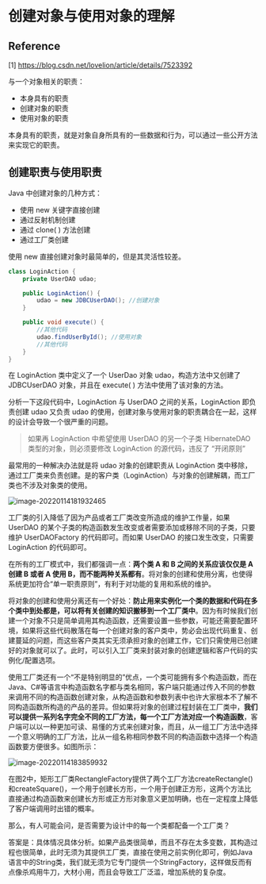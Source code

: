 # 创建对象与使用对象的理解

## Reference

[1]  https://blog.csdn.net/lovelion/article/details/7523392

与一个对象相关的职责：

- 本身具有的职责
- 创建对象的职责
- 使用对象的职责

本身具有的职责，就是对象自身所具有的一些数据和行为，可以通过一些公开方法来实现它的职责。

## 创建职责与使用职责

Java 中创建对象的几种方式：

- 使用 new 关键字直接创建
- 通过反射机制创建
- 通过 clone( ) 方法创建
- 通过工厂类创建

使用 new 直接创建对象时最简单的，但是其灵活性较差。

```java
class LoginAction {
    private UserDAO udao;

    public LoginAction() {
        udao = new JDBCUserDAO(); //创建对象
    }

    public void execute() {
        //其他代码
        udao.findUserById(); //使用对象
        //其他代码
    }
}
```

在 LoginAction 类中定义了一个 UserDao 对象 udao，构造方法中又创建了 JDBCUserDAO 对象，并且在 execute( ) 方法中使用了该对象的方法。

分析一下这段代码中，LoginAction 与 UserDAO 之间的关系，LoginAction 即负责创建 udao 又负责 udao 的使用，创建对象与使用对象的职责耦合在一起，这样的设计会导致一个很严重的问题。

> 如果再 LoginAction 中希望使用 UserDAO 的另一个子类 HibernateDAO 类型的对象，则必须要修改 LoginAction 的源代码，违反了 “开闭原则”

最常用的一种解决办法就是将 udao 对象的创建职责从 LoginAction 类中移除，通过工厂类来负责创建。是的客户类（LoginAction）与对象的创建解耦，而工厂类也不涉及对象类的使用。

![image-20220114181932465](https://gitee.com/HappyBinbin/pcigo/raw/master/image-20220114181932465.png)

工厂类的引入降低了因为产品或者工厂类改变所造成的维护工作量，如果 UserDAO 的某个子类的构造函数发生改变或者需要添加或移除不同的子类，只要维护 UserDAOFactory 的代码即可。而如果 UserDAO 的接口发生改变，只需要 LoginAction 的代码即可。

在所有的工厂模式中，我们都强调一点：**两个类 A 和 B 之间的关系应该仅仅是 A 创建 B 或者 A 使用 B，而不能两种关系都有**。将对象的创建和使用分离，也使得系统更加符合“单一职责原则”，有利于对功能的复用和系统的维护。

将对象的创建和使用分离还有一个好处：**防止用来实例化一个类的数据和代码在多个类中到处都是，可以将有关创建的知识搬移到一个工厂类中**。因为有时候我们创建一个对象不只是简单调用其构造函数，还需要设置一些参数，可能还需要配置环境，如果将这些代码散落在每一个创建对象的客户类中，势必会出现代码重复、创建蔓延的问题，而这些客户类其实无须承担对象的创建工作，它们只需使用已创建好的对象就可以了。此时，可以引入工厂类来封装对象的创建逻辑和客户代码的实例化/配置选项。

使用工厂类还有一个“不是特别明显的”优点，一个类可能拥有多个构造函数，而在Java、C#等语言中构造函数名字都与类名相同，客户端只能通过传入不同的参数来调用不同的构造函数创建对象，从构造函数和参数列表中也许大家根本不了解不同构造函数所构造的产品的差异。但如果将对象的创建过程封装在工厂类中，**我们可以提供一系列名字完全不同的工厂方法，每一个工厂方法对应一个构造函数**，客户端可以以一种更加可读、易懂的方式来创建对象，而且，从一组工厂方法中选择一个意义明确的工厂方法，比从一组名称相同参数不同的构造函数中选择一个构造函数要方便很多。如图所示：

![image-20220114183859932](https://gitee.com/HappyBinbin/pcigo/raw/master/image-20220114183859932.png)

在图2中，矩形工厂类RectangleFactory提供了两个工厂方法createRectangle()和createSquare()，一个用于创建长方形，一个用于创建正方形，这两个方法比直接通过构造函数来创建长方形或正方形对象意义更加明确，也在一定程度上降低了客户端调用时出错的概率。

那么，有人可能会问，是否需要为设计中的每一个类都配备一个工厂类？

答案是：具体情况具体分析。如果产品类很简单，而且不存在太多变数，其构造过程也很简单，此时无须为其提供工厂类，直接在使用之前实例化即可，例如Java语言中的String类，我们就无须为它专门提供一个StringFactory，这样做反而有点像杀鸡用牛刀，大材小用，而且会导致工厂泛滥，增加系统的复杂度。























